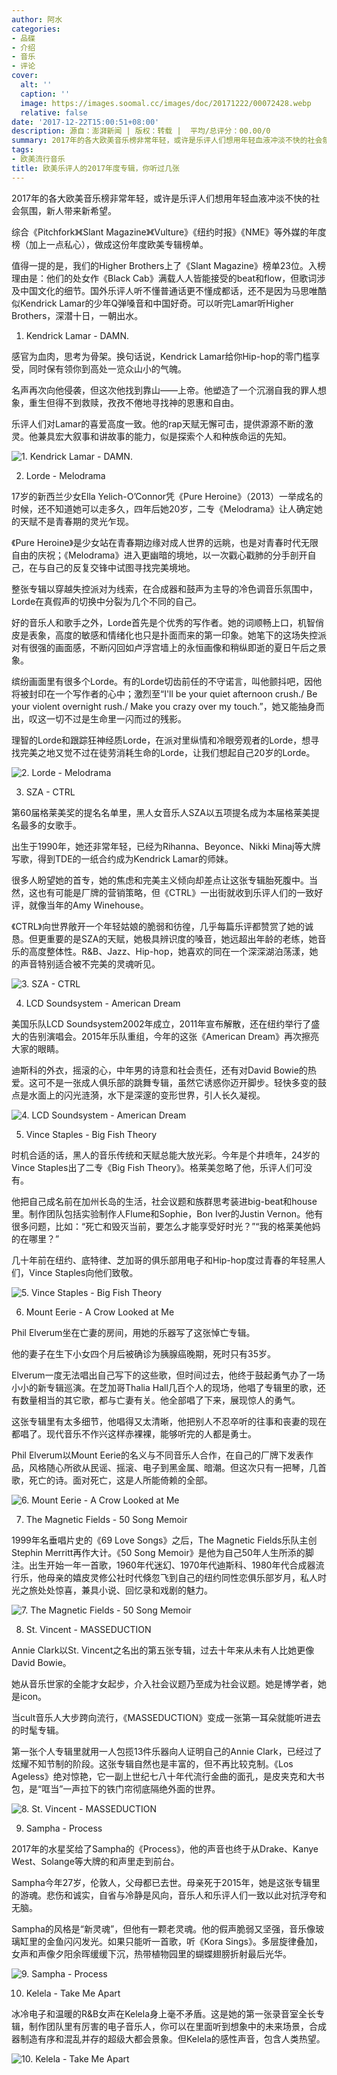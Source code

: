 ```yaml
---
author: 阿水
categories:
- 品碟
- 介绍
- 音乐
- 评论
cover:
  alt: ''
  caption: ''
  image: https://images.soomal.cc/images/doc/20171222/00072428.webp
  relative: false
date: '2017-12-22T15:00:51+08:00'
description: 源自：澎湃新闻 | 版权：转载 |  平均/总评分：00.00/0
summary: 2017年的各大欧美音乐榜非常年轻，或许是乐评人们想用年轻血液冲淡不快的社会氛围，新人带来新希望。综合《Pitchfork》《Slant Magazine》《Vulture》《纽约时报》《NME》等外媒的年度榜（加上一点私心），做成这份年度欧美专辑榜单。
tags:
- 欧美流行音乐
title: 欧美乐评人的2017年度专辑，你听过几张
---
```


2017年的各大欧美音乐榜非常年轻，或许是乐评人们想用年轻血液冲淡不快的社会氛围，新人带来新希望。

综合《Pitchfork》《Slant Magazine》《Vulture》《纽约时报》《NME》等外媒的年度榜（加上一点私心），做成这份年度欧美专辑榜单。

值得一提的是，我们的Higher Brothers上了《Slant Magazine》榜单23位。入榜理由是：他们的处女作《Black Cab》满载人人皆能接受的beat和flow，但歌词涉及中国文化的细节。国外乐评人听不懂普通话更不懂成都话，还不是因为马思唯酷似Kendrick Lamar的少年Q弹嗓音和中国好奇。可以听完Lamar听Higher Brothers，深潜十日，一朝出水。

1. Kendrick Lamar - DAMN.

感官为血肉，思考为骨架。换句话说，Kendrick Lamar给你Hip-hop的零门槛享受，同时保有领你到高处一览众山小的气魄。

名声再次向他侵袭，但这次他找到靠山――上帝。他塑造了一个沉溺自我的罪人想象，重生但得不到救赎，孜孜不倦地寻找神的恩惠和自由。

乐评人们对Lamar的喜爱高度一致。他的rap天赋无懈可击，提供源源不断的激灵。他兼具宏大叙事和讲故事的能力，似是探索个人和种族命运的先知。

![1. Kendrick Lamar - DAMN.](https://images.soomal.cc/images/doc/20171222/00072418.webp)





2. Lorde - Melodrama

17岁的新西兰少女Ella Yelich-O’Connor凭《Pure Heroine》（2013）一举成名的时候，还不知道她可以走多久，四年后她20岁，二专《Melodrama》让人确定她的天赋不是青春期的灵光乍现。

《Pure Heroine》是少女站在青春期边缘对成人世界的远眺，也是对青春时代无限自由的庆祝；《Melodrama》进入更幽暗的境地，以一次戳心戳肺的分手剖开自己，在与自己的反复交锋中试图寻找完美境地。

整张专辑以穿越失控派对为线索，在合成器和鼓声为主导的冷色调音乐氛围中，Lorde在真假声的切换中分裂为几个不同的自己。

好的音乐人和歌手之外，Lorde首先是个优秀的写作者。她的词顺畅上口，机智俏皮是表象，高度的敏感和情绪化也只是扑面而来的第一印象。她笔下的这场失控派对有很强的画面感，不断闪回如卢浮宫墙上的永恒画像和稍纵即逝的夏日午后之景象。

缤纷画面里有很多个Lorde。有的Lorde切齿前任的不守诺言，叫他颤抖吧，因他将被封印在一个写作者的心中；激烈至“I'll be your quiet afternoon crush./ Be your violent overnight rush./ Make you crazy over my touch.”，她又能抽身而出，叹这一切不过是生命里一闪而过的残影。

理智的Lorde和跟踪狂神经质Lorde，在派对里纵情和冷眼旁观者的Lorde，想寻找完美之地又觉不过在徒劳消耗生命的Lorde，让我们想起自己20岁的Lorde。

![2. Lorde - Melodrama](https://images.soomal.cc/images/doc/20171222/00072419.webp)





3. SZA - CTRL

第60届格莱美奖的提名名单里，黑人女音乐人SZA以五项提名成为本届格莱美提名最多的女歌手。

出生于1990年，她还非常年轻，已经为Rihanna、Beyonce、Nikki Minaj等大牌写歌，得到TDE的一纸合约成为Kendrick Lamar的师妹。

很多人盼望她的首专，她的焦虑和完美主义倾向却差点让这张专辑胎死腹中。当然，这也有可能是厂牌的营销策略，但《CTRL》一出街就收到乐评人们的一致好评，就像当年的Amy Winehouse。

《CTRL》向世界敞开一个年轻姑娘的脆弱和彷徨，几乎每篇乐评都赞赏了她的诚恳。但更重要的是SZA的天赋，她极具辨识度的嗓音，她远超出年龄的老练，她音乐的高度整体性。R&B、Jazz、Hip-hop，她喜欢的同在一个深深湖泊荡漾，她的声音特别适合被不完美的灵魂听见。

![3. SZA - CTRL](https://images.soomal.cc/images/doc/20171222/00072420.webp)





4. LCD Soundsystem - American Dream

美国乐队LCD Soundsystem2002年成立，2011年宣布解散，还在纽约举行了盛大的告别演唱会。2015年乐队重组，今年的这张《American Dream》再次擦亮大家的眼睛。

迪斯科的外衣，摇滚的心，中年男的诗意和社会责任，还有对David Bowie的热爱。这可不是一张成人俱乐部的跳舞专辑，虽然它诱惑你迈开脚步。轻快多变的鼓点是水面上的闪光涟漪，水下是深邃的变形世界，引人长久凝视。

![4. LCD Soundsystem - American Dream](https://images.soomal.cc/images/doc/20171222/00072421.webp)





5. Vince Staples - Big Fish Theory

时机合适的话，黑人的音乐传统和天赋总能大放光彩。今年是个井喷年，24岁的Vince Staples出了二专《Big Fish Theory》。格莱美忽略了他，乐评人们可没有。

他把自己成名前在加州长岛的生活，社会议题和族群思考装进big-beat和house里。制作团队包括实验制作人Flume和Sophie，Bon Iver的Justin Vernon。他有很多问题，比如：“死亡和毁灭当前，要怎么才能享受好时光？”“我的格莱美他妈的在哪里？”

几十年前在纽约、底特律、芝加哥的俱乐部用电子和Hip-hop度过青春的年轻黑人们，Vince Staples向他们致敬。

![5. Vince Staples - Big Fish Theory](https://images.soomal.cc/images/doc/20171222/00072422.webp)





6. Mount Eerie - A Crow Looked at Me

Phil Elverum坐在亡妻的房间，用她的乐器写了这张悼亡专辑。

他的妻子在生下小女四个月后被确诊为胰腺癌晚期，死时只有35岁。

Elverum一度无法唱出自己写下的这些歌，但时间过去，他终于鼓起勇气办了一场小小的新专辑巡演。在芝加哥Thalia Hall几百个人的现场，他唱了专辑里的歌，还有数量相当的其它歌，都与亡妻有关。他全部唱了下来，展现惊人的勇气。

这张专辑里有太多细节，他唱得又太清晰，他把别人不忍卒听的往事和丧妻的现在都唱了。现代音乐不作兴这样赤裸裸，能够听完的人都是勇士。

Phil Elverum以Mount Eerie的名义与不同音乐人合作，在自己的厂牌下发表作品，风格随心所欲从民谣、摇滚、电子到黑金属、暗潮。但这次只有一把琴，几首歌，死亡的诗。面对死亡，这是人所能倚赖的全部。

![6. Mount Eerie - A Crow Looked at Me](https://images.soomal.cc/images/doc/20171222/00072423.webp)





7. The Magnetic Fields - 50 Song Memoir

1999年名垂唱片史的《69 Love Songs》之后，The Magnetic Fields乐队主创Stephin Merritt再作大计。《50 Song Memoir》是他为自己50年人生所添的脚注。出生开始一年一首歌，1960年代迷幻、1970年代迪斯科、1980年代合成器流行乐，他母亲的嬉皮灵修公社时代倏忽飞到自己的纽约同性恋俱乐部岁月，私人时光之旅处处惊喜，兼具小说、回忆录和戏剧的魅力。

![7. The Magnetic Fields - 50 Song Memoir](https://images.soomal.cc/images/doc/20171222/00072424.webp)





8. St. Vincent - MASSEDUCTION

Annie Clark以St. Vincent之名出的第五张专辑，过去十年来从未有人比她更像David Bowie。

她从音乐世家的全能才女起步，介入社会议题乃至成为社会议题。她是博学者，她是icon。

当cult音乐人大步跨向流行，《MASSEDUCTION》变成一张第一耳朵就能听进去的时髦专辑。

第一张个人专辑里就用一人包揽13件乐器向人证明自己的Annie Clark，已经过了炫耀不知节制的阶段。这张专辑自然也是丰富的，但不再比较克制。《Los Ageless》绝对惊艳，它一副上世纪七八十年代流行金曲的面孔，是皮夹克和大书包，是“哐当”一声拉下的铁门帘彻底隔绝外面的世界。

![8. St. Vincent - MASSEDUCTION](https://images.soomal.cc/images/doc/20171222/00072425.webp)





9. Sampha - Process

2017年的水星奖给了Sampha的《Process》，他的声音也终于从Drake、Kanye West、Solange等大牌的和声里走到前台。

Sampha今年27岁，伦敦人，父母都已去世。母亲死于2015年，她是这张专辑里的游魂。悲伤和诚实，自省与冷静是风向，音乐人和乐评人们一致以此对抗浮夸和无脑。

Sampha的风格是“新灵魂”，但他有一颗老灵魂。他的假声脆弱又坚强，音乐像玻璃缸里的金鱼闪闪发光。如果只能听一首歌，听《Kora Sings》。多层旋律叠加，女声和声像夕阳余晖缓缓下沉，热带植物园里的蝴蝶翅膀折射最后光华。

![9. Sampha - Process](https://images.soomal.cc/images/doc/20171222/00072426.webp)





10. Kelela - Take Me Apart

冰冷电子和温暖的R&B女声在Kelela身上毫不矛盾。这是她的第一张录音室全长专辑，制作团队里有厉害的电子音乐人，你可以在里面听到想象中的未来场景，合成器制造有序和混乱并存的超级大都会景象。但Kelela的感性声音，包含人类热望。

![10. Kelela - Take Me Apart](https://images.soomal.cc/images/doc/20171222/00072427.webp)
